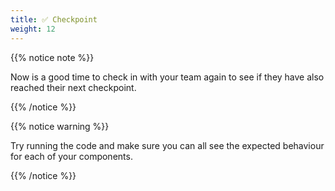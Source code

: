 ```yaml
---
title: ✅ Checkpoint
weight: 12
---
```


{{% notice note %}}

Now is a good time to check in with your team again to see if they have also reached their next checkpoint.

{{% /notice %}}

{{% notice warning %}}

Try running the code and make sure you can all see the expected behaviour for each of your components.

{{% /notice %}}
